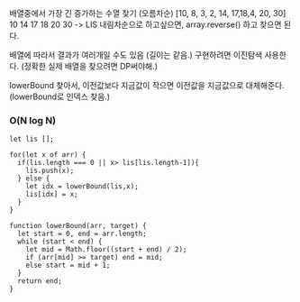 배열중에서 가장 긴 증가하는 수열 찾기 (오름차순)
[10, 8, 3, 2, 14, 17,18,4, 20, 30]
10 14 17 18 20 30 -> LIS
내림차순으로 하고싶으면, array.reverse() 하고 찾으면 된다.

배열에 따라서 결과가 여러개일 수도 있음 (길이는 같음.)
구현하려면 이진탐색 사용한다. (정확한 실제 배열을 찾으려면 DP써야해.)

lowerBound 찾아서, 이전값보다 지금값이 작으면 이전값을 지금값으로 대체해준다.(lowerBound로 인덱스 찾음.)
### O(N log N)
```
let lis [];

for(let x of arr) {
  if(lis.length === 0 || x> lis[lis.length-1]){
    lis.push(x);
  } else {
    let idx = lowerBound(lis,x);
    lis[idx] = x;
  }
}

function lowerBound(arr, target) {
  let start = 0, end = arr.length;
  while (start < end) {
    let mid = Math.floor((start + end) / 2);
    if (arr[mid] >= target) end = mid;
    else start = mid + 1;
  }
  return end;
}

```
